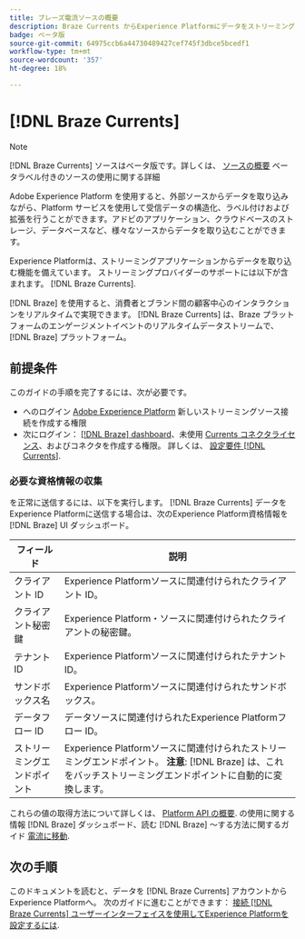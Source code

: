 ```yaml
---
title: ブレーズ電流ソースの概要
description: Braze Currents からExperience Platformにデータをストリーミングする方法を説明します。
badge: ベータ版
source-git-commit: 64975ccb6a44730489427cef745f3dbce5bcedf1
workflow-type: tm+mt
source-wordcount: '357'
ht-degree: 18%

---
```


# [!DNL Braze Currents]

>[!NOTE]
>
>[!DNL Braze Currents] ソースはベータ版です。詳しくは、 [ソースの概要](../../home.md#terms-and-conditions) ベータラベル付きのソースの使用に関する詳細

Adobe Experience Platform を使用すると、外部ソースからデータを取り込みながら、Platform サービスを使用して受信データの構造化、ラベル付けおよび拡張を行うことができます。アドビのアプリケーション、クラウドベースのストレージ、データベースなど、様々なソースからデータを取り込むことができます。

Experience Platformは、ストリーミングアプリケーションからデータを取り込む機能を備えています。 ストリーミングプロバイダーのサポートには以下が含まれます。 [!DNL Braze Currents].

[!DNL Braze] を使用すると、消費者とブランド間の顧客中心のインタラクションをリアルタイムで実現できます。 [!DNL Braze Currents] は、Braze プラットフォームのエンゲージメントイベントのリアルタイムデータストリームで、 [!DNL Braze] プラットフォーム。

## 前提条件

このガイドの手順を完了するには、次が必要です。

* へのログイン [Adobe Experience Platform](https://platform.adobe.com) 新しいストリーミングソース接続を作成する権限
* 次にログイン： [[!DNL Braze] dashboard](https://dashboard.braze.com/sign_in)、未使用 [Currents コネクタライセンス](https://www.braze.com/docs/user_guide/data_and_analytics/braze_currents)、およびコネクタを作成する権限。 詳しくは、 [設定要件 [!DNL Currents]](https://www.braze.com/docs/user_guide/data_and_analytics/braze_currents/setting_up_currents/#requirements).

### 必要な資格情報の収集

を正常に送信するには、以下を実行します。 [!DNL Braze Currents] データをExperience Platformに送信する場合は、次のExperience Platform資格情報を [!DNL Braze] UI ダッシュボード。

| フィールド | 説明 |
| --- | --- |
| クライアント ID | Experience Platformソースに関連付けられたクライアント ID。 |
| クライアント秘密鍵 | Experience Platform・ソースに関連付けられたクライアントの秘密鍵。 |
| テナント ID | Experience Platformソースに関連付けられたテナント ID。 |
| サンドボックス名 | Experience Platformソースに関連付けられたサンドボックス。 |
| データフロー ID | データソースに関連付けられたExperience Platformフロー ID。 |
| ストリーミングエンドポイント | Experience Platformソースに関連付けられたストリーミングエンドポイント。 **注意**: [!DNL Braze] は、これをバッチストリーミングエンドポイントに自動的に変換します。 |

これらの値の取得方法について詳しくは、 [Platform API の概要](../../../landing/api-authentication.md). の使用に関する情報 [!DNL Braze] ダッシュボード、読む [!DNL Braze] ～する方法に関するガイド [電流に移動](https://www.braze.com/docs/user_guide/data_and_analytics/braze_currents/setting_up_currents/#step-2-navigate-to-currents).

## 次の手順

このドキュメントを読むと、データを [!DNL Braze Currents] アカウントからExperience Platformへ。 次のガイドに進むことができます： [接続 [!DNL Braze Currents] ユーザーインターフェイスを使用してExperience Platformを設定するには](../../tutorials/ui/create/marketing-automation/braze.md).